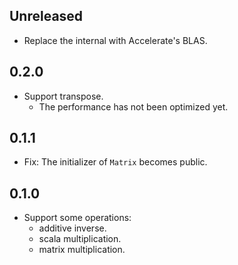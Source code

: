 ## Unreleased

- Replace the internal with Accelerate's BLAS.

## 0.2.0

- Support transpose.
    - The performance has not been optimized yet.

## 0.1.1

- Fix: The initializer of `Matrix` becomes public.

## 0.1.0

- Support some operations:
    - additive inverse.
    - scala multiplication.
    - matrix multiplication.
